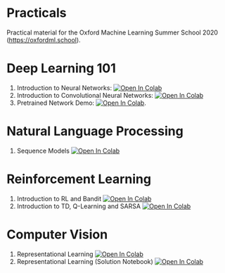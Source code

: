 # Practicals

Practical material for the Oxford Machine Learning Summer School 2020 (https://oxfordml.school).

# Deep Learning 101 
1. Introduction to Neural Networks: [![Open In Colab](https://colab.research.google.com/assets/colab-badge.svg)](https://colab.research.google.com/drive/1k5NiiZ36bjfo0NO8AHFGcVrdII1xNLIW?usp=sharing)
2. Introduction to Convolutional Neural Networks: [![Open In Colab](https://colab.research.google.com/assets/colab-badge.svg)](https://colab.research.google.com/drive/1ACHfm4RDDyJWrpSPlu5SDAZ301SvF_D0?usp=sharing)
3. Pretrained Network Demo: [![Open In Colab](https://colab.research.google.com/assets/colab-badge.svg)](https://colab.research.google.com/drive/11VKxFM3uwT-PcYu83nkMGZPBfcC2C5LF?usp=sharing). 

# Natural Language Processing
1. Sequence Models [![Open In Colab](https://colab.research.google.com/assets/colab-badge.svg)](https://colab.research.google.com/drive/12v0YgDg1Ng6-XA6oQtIzOhbOx-hkgUin?usp=sharing) 

# Reinforcement Learning 
1. Introduction to RL and Bandit [![Open In Colab](https://colab.research.google.com/assets/colab-badge.svg)](https://colab.research.google.com/github/OxML2020/practicals/blob/master/OxML2020_RL1.ipynb)
2. Introduction to TD, Q-Learning and SARSA [![Open In Colab](https://colab.research.google.com/assets/colab-badge.svg)](https://colab.research.google.com/github/OxML2020/practicals/blob/master/OxML2020_RL2.ipynb)



# Computer Vision
1. Representational Learning [![Open In Colab](https://colab.research.google.com/assets/colab-badge.svg)](https://colab.research.google.com/drive/1uiohkOGwOxOLT6n_oT19o1QdW2gvGajx#scrollTo=q84I8_5sn25_)
2. Representational Learning (Solution Notebook) [![Open In Colab](https://colab.research.google.com/assets/colab-badge.svg)](https://colab.research.google.com/drive/1epSxL4Cn7ajcbV86GbeXZd15RCLFbjjQ#scrollTo=1_970am7B7o_)

